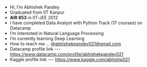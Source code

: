 - Hi, I’m Abhishek Pandey
- Graduated from IIT Kanpur
- **AIR 853** in IIT-JEE 2012
- I have completed Data Analyst with Python Track (17 courses) on Datacamp
- I’m interested in Natural Language Processing
- I’m currently learning Deep Learning
- How to reach me ... @abhishekpandey021@gmail.com
- Datacamp profile link --- https://www.datacamp.com/profile/abhishekpandey021
- Kaggle profile link --- https://www.kaggle.com/abhishp021

<!---
abhishp021/abhishp021 is a ✨ special ✨ repository because its `README.md` (this file) appears on your GitHub profile.
You can click the Preview link to take a look at your changes.
--->
